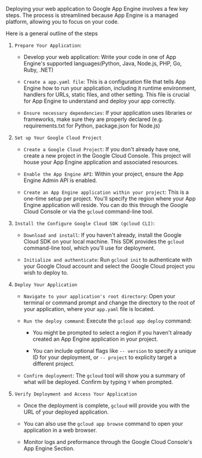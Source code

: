 Deploying your web application to Google App Engine involves a few key steps. The process is streamlined because App Engine is a managed platform, allowing you to focus on your code.

Here is a general outline of the steps

1. `Prepare Your Application`:

   -  Develop your web application: Write your code in one of App Engine's supported languages(Python, Java, Node.js, PHP, Go, Ruby, .NET)

   -  `Create a app.yaml file`: This is a configuration file that tells App Engine how to run your application, including it runtime environment, handlers for URLs, static files, and other setting. This file is crucial for App Engine to understand and deploy your app correctly.

   -  `Ensure necessary dependencies`: If your application uses libraries or frameworks, make sure they are properly declared (e.g. requirements.txt for Python, package.json for Node.js)

2. `Set up Your Google Cloud Project`

   -  `Create a Google Cloud Project`: If you don't already have one, create a new project in the Google Cloud Console. This project will house your App Engine application and associated resources.

   -  `Enable the App Engine API`: Within your project, ensure the App Engine Admin API is enabled.

   -  `Create an App Engine application within your project`: This is a one-time setup per project. You'll specify the region where your App Engine application will reside. You can do this through the Google Cloud Console or via the `gcloud` command-line tool.

3. `Install the Configure Google Cloud SDK (gcloud CLI)`:

   -  `Download and install`: If you haven't already, install the Google Cloud SDK on your local machine. This SDK provides the `gcloud` command-line tool, which you'll use for deployment.

   -  `Initialize and authenticate`: Run `gcloud init` to authenticate with your Google Cloud account and select the Google Cloud project you wish to deploy to.

4. `Deploy Your Application`

   -  `Navigate to your application's root directory`: Open your terminal or command prompt and change the directory to the root of your application, where your `app.yaml` file is located.

   -  `Run the deploy command`: Execute the `gcloud app deploy` command:

      -  You might be prompted to select a region if you haven't already created an App Engine application in your project.

      -  You can include optional flags like `-- version` to specify a unique ID for your deployment, or `-- project` to explicity target a different project.

   -  `Confirm deployment`: The `gcloud` tool will show you a summary of what will be deployed. Confirm by typing `Y` when prompted.

5. `Verify Deployment and Access Your Application`

   -  Once the deployment is complete, `gcloud` will provide you with the URL of your deployed application.

   -  You can also use the `gcloud app browse` command to open your application in a web browser.

   -  Monitor logs and preformance through the Google Cloud Console's App Engine Section.
